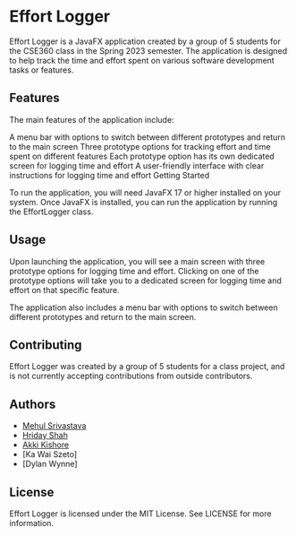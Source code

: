 # Effort Logger

Effort Logger is a JavaFX application created by a group of 5 students for the CSE360 class in the Spring 2023 semester. The application is designed to help track the time and effort spent on various software development tasks or features.

## Features

The main features of the application include:

A menu bar with options to switch between different prototypes and return to the main screen
Three prototype options for tracking effort and time spent on different features
Each prototype option has its own dedicated screen for logging time and effort
A user-friendly interface with clear instructions for logging time and effort
Getting Started

To run the application, you will need JavaFX 17 or higher installed on your system. Once JavaFX is installed, you can run the application by running the EffortLogger class.

## Usage

Upon launching the application, you will see a main screen with three prototype options for logging time and effort. Clicking on one of the prototype options will take you to a dedicated screen for logging time and effort on that specific feature.

The application also includes a menu bar with options to switch between different prototypes and return to the main screen.

## Contributing

Effort Logger was created by a group of 5 students for a class project, and is not currently accepting contributions from outside contributors.

## Authors

- [Mehul Srivastava](https://www.linkedin.com/in/msrivas7/)
- [Hriday Shah](https://www.linkedin.com/in/hriday-shah-967963221/)
- [Akki Kishore](https://www.linkedin.com/in/akkikishore/)
- [Ka Wai Szeto]
- [Dylan Wynne]

## License

Effort Logger is licensed under the MIT License. See LICENSE for more information.
